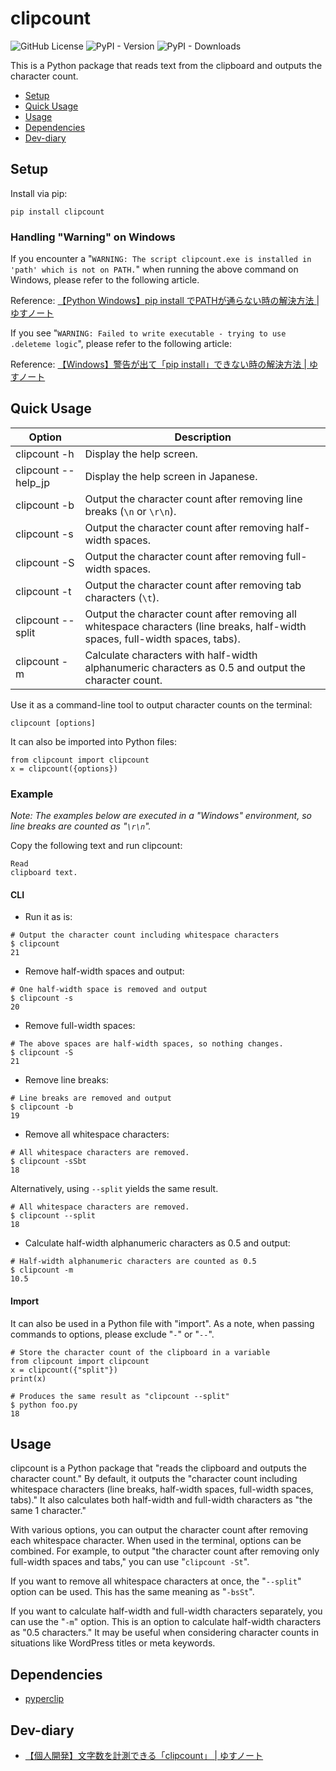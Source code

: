 # clipcount
![GitHub License](https://img.shields.io/github/license/yusu79/clipcount)
![PyPI - Version](https://img.shields.io/pypi/v/clipcount)
![PyPI - Downloads](https://img.shields.io/pypi/dm/clipcount)

This is a Python package that reads text from the clipboard and outputs the character count.

<!-- omit in toc -->
- [Setup](#setup)
- [Quick Usage](#quick-usage)
- [Usage](#usage)
- [Dependencies](#dependencies)
- [Dev-diary](#dev-diary)

## Setup
Install via pip:
```bash:
pip install clipcount
```

### Handling "Warning" on Windows
If you encounter a "`WARNING: The script clipcount.exe is installed in 'path' which is not on PATH.`" when running the above command on Windows, please refer to the following article.

Reference: [【Python Windows】pip install でPATHが通らない時の解決方法 | ゆすノート](https://yusu79.com/python-path-issue/)

If you see "`WARNING: Failed to write executable - trying to use .deleteme logic`", please refer to the following article:

Reference: [【Windows】警告が出て「pip install」できない時の解決方法 | ゆすノート](https://yusu79.com/pip-install-failure-fix/)

## Quick Usage
| Option             | Description                                                              | 
| ------------------ | ------------------------------------------------------------------------ | 
| clipcount -h       | Display the help screen.                                                 | 
| clipcount --help_jp| Display the help screen in Japanese.                                     | 
| clipcount -b       | Output the character count after removing line breaks (`\n` or `\r\n`). | 
| clipcount -s       | Output the character count after removing half-width spaces.            | 
| clipcount -S       | Output the character count after removing full-width spaces.            | 
| clipcount -t       | Output the character count after removing tab characters (`\t`).       | 
| clipcount --split  | Output the character count after removing all whitespace characters (line breaks, half-width spaces, full-width spaces, tabs). | 
| clipcount -m       | Calculate characters with half-width alphanumeric characters as 0.5 and output the character count.                    | 

Use it as a command-line tool to output character counts on the terminal:
```bash:
clipcount [options]
```

It can also be imported into Python files:
```python:
from clipcount import clipcount
x = clipcount({options})
```

### Example
*Note: The examples below are executed in a "Windows" environment, so line breaks are counted as "`\r\n`".*

Copy the following text and run clipcount:
```md:
Read
clipboard text.
```

#### CLI
- Run it as is:
```bash:
# Output the character count including whitespace characters
$ clipcount
21
```
- Remove half-width spaces and output:
```bash:
# One half-width space is removed and output
$ clipcount -s
20
```
- Remove full-width spaces:
```bash:
# The above spaces are half-width spaces, so nothing changes.
$ clipcount -S
21
```
- Remove line breaks:
```bash:
# Line breaks are removed and output
$ clipcount -b
19
```
- Remove all whitespace characters:
```bash:
# All whitespace characters are removed.
$ clipcount -sSbt
18
```
Alternatively, using `--split` yields the same result.
```bash:
# All whitespace characters are removed.
$ clipcount --split
18
```
- Calculate half-width alphanumeric characters as 0.5 and output:
```bash:
# Half-width alphanumeric characters are counted as 0.5
$ clipcount -m
10.5
```

#### Import
It can also be used in a Python file with "import".
As a note, when passing commands to options, please exclude "`-`" or "`--`".
```python:
# Store the character count of the clipboard in a variable
from clipcount import clipcount
x = clipcount({"split"})
print(x)
```
```bash:
# Produces the same result as "clipcount --split"
$ python foo.py
18
```

## Usage
clipcount is a Python package that "reads the clipboard and outputs the character count."
By default, it outputs the "character count including whitespace characters (line breaks, half-width spaces, full-width spaces, tabs)."
It also calculates both half-width and full-width characters as "the same 1 character."

With various options, you can output the character count after removing each whitespace character.
When used in the terminal, options can be combined. For example, to output "the character count after removing only full-width spaces and tabs," you can use "`clipcount -St`".

If you want to remove all whitespace characters at once, the "`--split`" option can be used. This has the same meaning as "`-bsSt`".

If you want to calculate half-width and full-width characters separately, you can use the "`-m`" option. This is an option to calculate half-width characters as "0.5 characters." It may be useful when considering character counts in situations like WordPress titles or meta keywords.

## Dependencies
- [pyperclip](https://github.com/asweigart/pyperclip)

## Dev-diary
- [【個人開発】文字数を計測できる「clipcount」 | ゆすノート](https://yusu79.com/dev-clipcount/)
